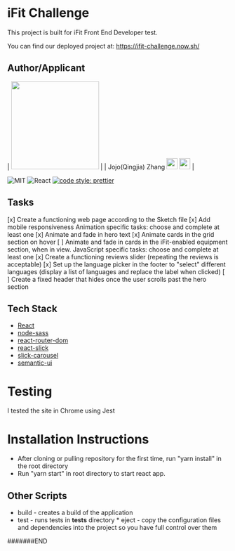 # iFit Challenge

This project is built for iFit Front End Developer test.

You can find our deployed project at: https://ifit-challenge.now.sh/

## Author/Applicant

| <img src="https://avatars2.githubusercontent.com/u/29263820?s=400&u=ca65e5ab491c5d49b11046bc262ee1e472ee7c14&v=4" width="200" /> |
| Jojo(Qingjia) Zhang [<img src="https://img.icons8.com/nolan/64/github.png" width="25">](https://github.com/nomadkitty) [<img src="https://img.icons8.com/color/48/000000/linkedin.png" width="25">](https://www.linkedin.com/in/jojo-zhang) |

![MIT](https://img.shields.io/packagist/l/doctrine/orm.svg)
![React](https://img.shields.io/badge/react-v16.7.0--alpha.2-blue.svg)
[![code style: prettier](https://img.shields.io/badge/code_style-prettier-ff69b4.svg?style=flat-square)](https://github.com/prettier/prettier)

## Tasks

[x] Create a functioning web page according to the Sketch file
[x] Add mobile responsiveness
Animation specific tasks: choose and complete at least one
[x] Animate and fade in hero text
[x] Animate cards in the grid section on hover
[ ] Animate and fade in cards in the iFit-enabled equipment section, when in view.
JavaScript specific tasks: choose and complete at least one
[x] Create a functioning reviews slider (repeating the reviews is acceptable)
[x] Set up the language picker in the footer to "select" different languages (display a list of languages and replace the label when clicked)
[ ] Create a fixed header that hides once the user scrolls past the hero section

## Tech Stack

- [React](https://reactjs.org/)
- [node-sass](https://www.npmjs.com/package/node-sass)
- [react-router-dom](https://reacttraining.com/react-router/web)
- [react-slick](https://react-slick.neostack.com/)
- [slick-carousel](https://kenwheeler.github.io/slick/)
- [semantic-ui](https://semantic-ui.com/)

# Testing

I tested the site in Chrome using Jest

# Installation Instructions

- After cloning or pulling repository for the first time, run "yarn install" in the root directory
- Run "yarn start" in root directory to start react app.

## Other Scripts

- build - creates a build of the application
- test - runs tests in **tests** directory \* eject - copy the configuration files and dependencies into the project so you have full control over them

#######END
